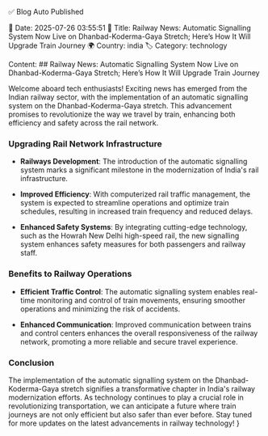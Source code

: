 ✅ Blog Auto Published

📅 Date: 2025-07-26 03:55:51
📌 Title: Railway News: Automatic Signalling System Now Live on Dhanbad-Koderma-Gaya Stretch; Here’s How It Will Upgrade Train Journey
🌍 Country: india
🏷️ Category: technology

Content: ## Railway News: Automatic Signalling System Now Live on Dhanbad-Koderma-Gaya Stretch; Here’s How It Will Upgrade Train Journey

Welcome aboard tech enthusiasts! Exciting news has emerged from the Indian railway sector, with the implementation of an automatic signalling system on the Dhanbad-Koderma-Gaya stretch. This advancement promises to revolutionize the way we travel by train, enhancing both efficiency and safety across the rail network.

### Upgrading Rail Network Infrastructure

- **Railways Development**: The introduction of the automatic signalling system marks a significant milestone in the modernization of India's rail infrastructure.

- **Improved Efficiency**: With computerized rail traffic management, the system is expected to streamline operations and optimize train schedules, resulting in increased train frequency and reduced delays.

- **Enhanced Safety Systems**: By integrating cutting-edge technology, such as the Howrah New Delhi high-speed rail, the new signalling system enhances safety measures for both passengers and railway staff.

### Benefits to Railway Operations

- **Efficient Traffic Control**: The automatic signalling system enables real-time monitoring and control of train movements, ensuring smoother operations and minimizing the risk of accidents.

- **Enhanced Communication**: Improved communication between trains and control centers enhances the overall responsiveness of the railway network, promoting a more reliable and secure travel experience.

### Conclusion

The implementation of the automatic signalling system on the Dhanbad-Koderma-Gaya stretch signifies a transformative chapter in India's railway modernization efforts. As technology continues to play a crucial role in revolutionizing transportation, we can anticipate a future where train journeys are not only efficient but also safer than ever before. Stay tuned for more updates on the latest advancements in railway technology!
}
